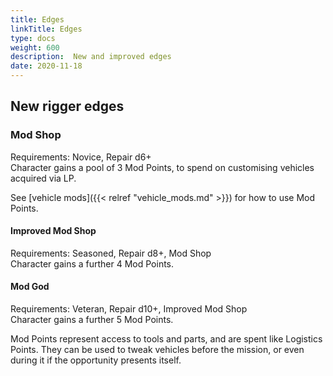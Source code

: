 ```yaml
--- 
title: Edges 
linkTitle: Edges
type: docs     
weight: 600 
description:  New and improved edges 
date: 2020-11-18 
--- 
```


## New rigger edges

### Mod Shop

Requirements: Novice, Repair d6+ \
Character gains a pool of 3 Mod Points, to spend on customising vehicles acquired via LP.

See [vehicle mods]({{< relref "vehicle_mods.md" >}}) for how to use Mod Points.

#### Improved Mod Shop

Requirements: Seasoned, Repair d8+, Mod Shop \
Character gains a further 4 Mod Points.

#### Mod God

Requirements: Veteran, Repair d10+, Improved Mod Shop \
Character gains a further 5 Mod Points.

Mod Points represent access to tools and parts, and are spent like Logistics Points. They can be used to tweak vehicles before the mission, or even during it if the opportunity presents itself.